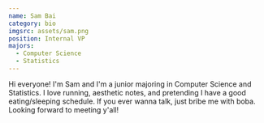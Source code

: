```yaml
---
name: Sam Bai
category: bio
imgsrc: assets/sam.png
position: Internal VP
majors:
  - Computer Science
  - Statistics
---
```

Hi everyone! I'm Sam and I'm a junior majoring in Computer Science and Statistics. I love running, aesthetic notes, and pretending I have a good eating/sleeping schedule. If you ever wanna talk, just bribe me with boba. Looking forward to meeting y'all!